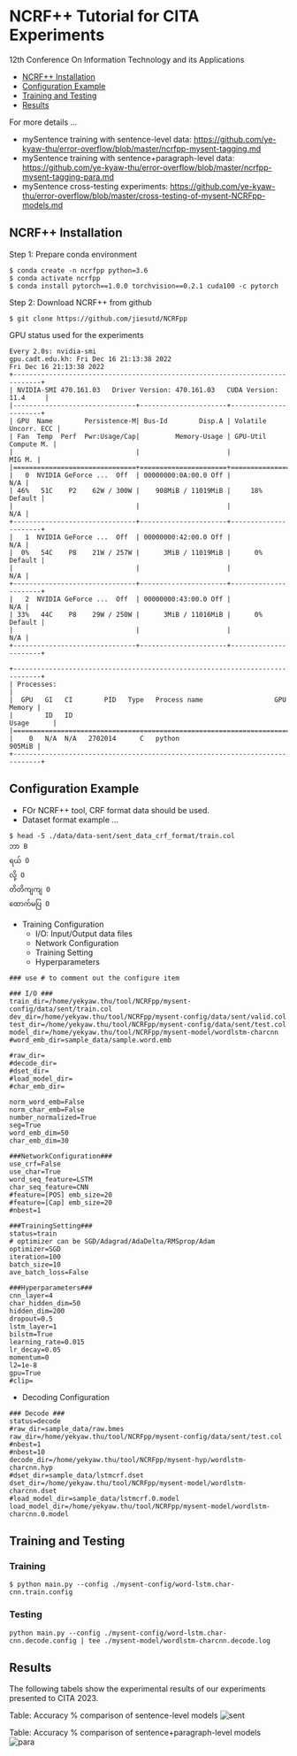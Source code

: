 # NCRF++ Tutorial for CITA Experiments
12th Conference On Information Technology and its Applications

- [NCRF++ Installation](#NCRF++-Installation)
- [Configuration Example](#Configuration-Example)
- [Training and Testing](#Training-and-Testing)
- [Results](#Results)

For more details ...
- mySentence training with sentence-level data: https://github.com/ye-kyaw-thu/error-overflow/blob/master/ncrfpp-mysent-tagging.md
- mySentence training with sentence+paragraph-level data: https://github.com/ye-kyaw-thu/error-overflow/blob/master/ncrfpp-mysent-tagging-para.md
- mySentence cross-testing experiments: https://github.com/ye-kyaw-thu/error-overflow/blob/master/cross-testing-of-mysent-NCRFpp-models.md

## NCRF++ Installation
Step 1: Prepare conda environment

```
$ conda create -n ncrfpp python=3.6
$ conda activate ncrfpp
$ conda install pytorch==1.0.0 torchvision==0.2.1 cuda100 -c pytorch
```
Step 2: Download NCRF++ from github
```
$ git clone https://github.com/jiesutd/NCRFpp
```

GPU status used for the experiments
```
Every 2.0s: nvidia-smi                                                               gpu.cadt.edu.kh: Fri Dec 16 21:13:38 2022
Fri Dec 16 21:13:38 2022
+-----------------------------------------------------------------------------+
| NVIDIA-SMI 470.161.03   Driver Version: 470.161.03   CUDA Version: 11.4     |
|-------------------------------+----------------------+----------------------+
| GPU  Name        Persistence-M| Bus-Id        Disp.A | Volatile Uncorr. ECC |
| Fan  Temp  Perf  Pwr:Usage/Cap|         Memory-Usage | GPU-Util  Compute M. |
|                               |                      |               MIG M. |
|===============================+======================+======================|
|   0  NVIDIA GeForce ...  Off  | 00000000:0A:00.0 Off |                  N/A |
| 46%   51C    P2    62W / 300W |    908MiB / 11019MiB |     18%      Default |
|                               |                      |                  N/A |
+-------------------------------+----------------------+----------------------+
|   1  NVIDIA GeForce ...  Off  | 00000000:42:00.0 Off |                  N/A |
|  0%   54C    P8    21W / 257W |      3MiB / 11019MiB |      0%      Default |
|                               |                      |                  N/A |
+-------------------------------+----------------------+----------------------+
|   2  NVIDIA GeForce ...  Off  | 00000000:43:00.0 Off |                  N/A |
| 33%   44C    P8    29W / 250W |      3MiB / 11016MiB |      0%      Default |
|                               |                      |                  N/A |
+-------------------------------+----------------------+----------------------+

+-----------------------------------------------------------------------------+
| Processes:                                                                  |
|  GPU   GI   CI        PID   Type   Process name                  GPU Memory |
|        ID   ID                                                   Usage      |
|=============================================================================|
|    0   N/A  N/A   2702014      C   python                            905MiB |
+-----------------------------------------------------------------------------+
```

## Configuration Example
- FOr NCRF++ tool, CRF format data should be used.
- Dataset format example ...
```
$ head -5 ./data/data-sent/sent_data_crf_format/train.col 
ဘာ B
ရယ် O
လို့ O
တိတိကျကျ O
ထောက်မပြ O
```
- Training Configuration
  - I/O: Input/Output data files
  - Network Configuration
  - Training Setting
  - Hyperparameters

```
### use # to comment out the configure item

### I/O ###
train_dir=/home/yekyaw.thu/tool/NCRFpp/mysent-config/data/sent/train.col
dev_dir=/home/yekyaw.thu/tool/NCRFpp/mysent-config/data/sent/valid.col
test_dir=/home/yekyaw.thu/tool/NCRFpp/mysent-config/data/sent/test.col
model_dir=/home/yekyaw.thu/tool/NCRFpp/mysent-model/wordlstm-charcnn
#word_emb_dir=sample_data/sample.word.emb

#raw_dir=
#decode_dir=
#dset_dir=
#load_model_dir=
#char_emb_dir=

norm_word_emb=False
norm_char_emb=False
number_normalized=True
seg=True
word_emb_dim=50
char_emb_dim=30

###NetworkConfiguration###
use_crf=False
use_char=True
word_seq_feature=LSTM
char_seq_feature=CNN
#feature=[POS] emb_size=20
#feature=[Cap] emb_size=20
#nbest=1

###TrainingSetting###
status=train
# optimizer can be SGD/Adagrad/AdaDelta/RMSprop/Adam
optimizer=SGD
iteration=100
batch_size=10
ave_batch_loss=False

###Hyperparameters###
cnn_layer=4
char_hidden_dim=50
hidden_dim=200
dropout=0.5
lstm_layer=1
bilstm=True
learning_rate=0.015
lr_decay=0.05
momentum=0
l2=1e-8
gpu=True
#clip=
```
- Decoding Configuration
```
### Decode ###
status=decode
#raw_dir=sample_data/raw.bmes
raw_dir=/home/yekyaw.thu/tool/NCRFpp/mysent-config/data/sent/test.col
#nbest=1
#nbest=10
decode_dir=/home/yekyaw.thu/tool/NCRFpp/mysent-hyp/wordlstm-charcnn.hyp
#dset_dir=sample_data/lstmcrf.dset
dset_dir=/home/yekyaw.thu/tool/NCRFpp/mysent-model/wordlstm-charcnn.dset
#load_model_dir=sample_data/lstmcrf.0.model
load_model_dir=/home/yekyaw.thu/tool/NCRFpp/mysent-model/wordlstm-charcnn.0.model
```

## Training and Testing
### Training 
```
$ python main.py --config ./mysent-config/word-lstm.char-cnn.train.config
```

### Testing
```
python main.py --config ./mysent-config/word-lstm.char-cnn.decode.config | tee ./mysent-model/wordlstm-charcnn.decode.log
```

## Results
The following tabels show the experimental results of our experiments presented to CITA 2023.

Table: Accuracy % comparison of sentence-level models
![sent](../img/ncrf_sent_results.png)

Table: Accuracy % comparison of sentence+paragraph-level models
![para](../img/ncrf_para_results.png)
